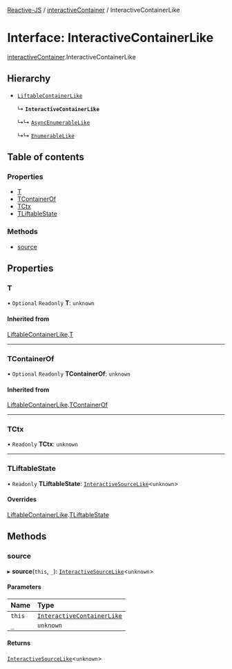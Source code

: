 [Reactive-JS](../README.md) / [interactiveContainer](../modules/interactiveContainer.md) / InteractiveContainerLike

# Interface: InteractiveContainerLike

[interactiveContainer](../modules/interactiveContainer.md).InteractiveContainerLike

## Hierarchy

- [`LiftableContainerLike`](liftable.LiftableContainerLike.md)

  ↳ **`InteractiveContainerLike`**

  ↳↳ [`AsyncEnumerableLike`](asyncEnumerable.AsyncEnumerableLike.md)

  ↳↳ [`EnumerableLike`](enumerable.EnumerableLike.md)

## Table of contents

### Properties

- [T](interactiveContainer.InteractiveContainerLike.md#t)
- [TContainerOf](interactiveContainer.InteractiveContainerLike.md#tcontainerof)
- [TCtx](interactiveContainer.InteractiveContainerLike.md#tctx)
- [TLiftableState](interactiveContainer.InteractiveContainerLike.md#tliftablestate)

### Methods

- [source](interactiveContainer.InteractiveContainerLike.md#source)

## Properties

### T

• `Optional` `Readonly` **T**: `unknown`

#### Inherited from

[LiftableContainerLike](liftable.LiftableContainerLike.md).[T](liftable.LiftableContainerLike.md#t)

___

### TContainerOf

• `Optional` `Readonly` **TContainerOf**: `unknown`

#### Inherited from

[LiftableContainerLike](liftable.LiftableContainerLike.md).[TContainerOf](liftable.LiftableContainerLike.md#tcontainerof)

___

### TCtx

• `Readonly` **TCtx**: `unknown`

___

### TLiftableState

• `Readonly` **TLiftableState**: [`InteractiveSourceLike`](interactiveSource.InteractiveSourceLike.md)<`unknown`\>

#### Overrides

[LiftableContainerLike](liftable.LiftableContainerLike.md).[TLiftableState](liftable.LiftableContainerLike.md#tliftablestate)

## Methods

### source

▸ **source**(`this`, `_`): [`InteractiveSourceLike`](interactiveSource.InteractiveSourceLike.md)<`unknown`\>

#### Parameters

| Name | Type |
| :------ | :------ |
| `this` | [`InteractiveContainerLike`](interactiveContainer.InteractiveContainerLike.md) |
| `_` | `unknown` |

#### Returns

[`InteractiveSourceLike`](interactiveSource.InteractiveSourceLike.md)<`unknown`\>
